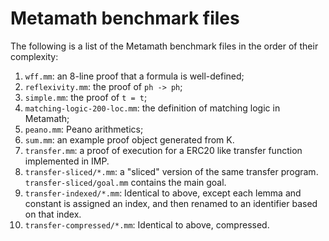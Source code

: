 # Metamath benchmark files

The following is a list of the Metamath benchmark files in the order of their
complexity:


1.  `wff.mm`: an 8-line proof that a formula is well-defined;
2.  `reflexivity.mm`: the proof of `ph -> ph`;
3.  `simple.mm`: the proof of `t = t`;
4.  `matching-logic-200-loc.mm`: the definition of matching logic in Metamath;
5.  `peano.mm`: Peano arithmetics;
6.  `sum.mm`: an example proof object generated from K.
7.  `transfer.mm`: a proof of execution for a ERC20 like transfer function
    implemented in IMP.
8.  `transfer-sliced/*.mm`: a "sliced" version of the same transfer program.
    `transfer-sliced/goal.mm` contains the main goal.
9.  `transfer-indexed/*.mm`: Identical to above, except each lemma and constant
    is assigned an index, and then renamed to an identifier based on that index.
10.  `transfer-compressed/*.mm`: Identical to above, compressed.
